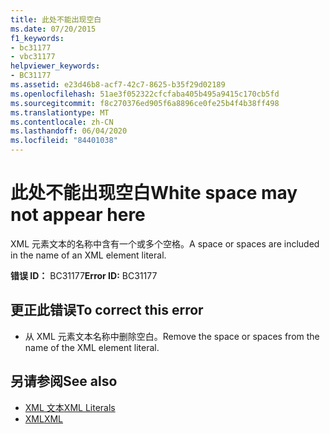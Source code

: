 ```yaml
---
title: 此处不能出现空白
ms.date: 07/20/2015
f1_keywords:
- bc31177
- vbc31177
helpviewer_keywords:
- BC31177
ms.assetid: e23d46b8-acf7-42c7-8625-b35f29d02189
ms.openlocfilehash: 51ae3f052322cfcfaba405b495a9415c170cb5fd
ms.sourcegitcommit: f8c270376ed905f6a8896ce0fe25b4f4b38ff498
ms.translationtype: MT
ms.contentlocale: zh-CN
ms.lasthandoff: 06/04/2020
ms.locfileid: "84401038"
---
```

# <a name="white-space-may-not-appear-here"></a><span data-ttu-id="2d1d2-102">此处不能出现空白</span><span class="sxs-lookup"><span data-stu-id="2d1d2-102">White space may not appear here</span></span>
<span data-ttu-id="2d1d2-103">XML 元素文本的名称中含有一个或多个空格。</span><span class="sxs-lookup"><span data-stu-id="2d1d2-103">A space or spaces are included in the name of an XML element literal.</span></span>  
  
 <span data-ttu-id="2d1d2-104">**错误 ID：** BC31177</span><span class="sxs-lookup"><span data-stu-id="2d1d2-104">**Error ID:** BC31177</span></span>  
  
## <a name="to-correct-this-error"></a><span data-ttu-id="2d1d2-105">更正此错误</span><span class="sxs-lookup"><span data-stu-id="2d1d2-105">To correct this error</span></span>  
  
- <span data-ttu-id="2d1d2-106">从 XML 元素文本名称中删除空白。</span><span class="sxs-lookup"><span data-stu-id="2d1d2-106">Remove the space or spaces from the name of the XML element literal.</span></span>  
  
## <a name="see-also"></a><span data-ttu-id="2d1d2-107">另请参阅</span><span class="sxs-lookup"><span data-stu-id="2d1d2-107">See also</span></span>

- [<span data-ttu-id="2d1d2-108">XML 文本</span><span class="sxs-lookup"><span data-stu-id="2d1d2-108">XML Literals</span></span>](../language-reference/xml-literals/index.md)
- [<span data-ttu-id="2d1d2-109">XML</span><span class="sxs-lookup"><span data-stu-id="2d1d2-109">XML</span></span>](../programming-guide/language-features/xml/index.md)
